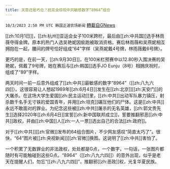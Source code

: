 ```yaml
---
title: 天意还是巧合？杭亚会惊现中共敏感数字“8964”组合
---
```

`10/3/2023 2:50 PM UTC 韩国正道农场新闻` [轉載自GNews](https://gnews.org/articles/1775416)

[[zh:10月1日]]，[[zh:杭州]]亚运会女子100米跨栏，最后由[[zh:中共国]]选手林雨薇夺得金牌。原本的热门人选吴艳妮因偷跑被取消资格。赛后林雨薇和吴燕妮相互拥抱在一起，腰间的牌号恰好组成“64”字样（吴燕妮戴4号牌，林雨薇戴6号牌）。

更巧的是，在前一天，[[zh:9月30日]]，在100米栏预赛中以12.80秒入围决赛的吴艳妮，佩戴了9号牌，她在赛后与[[zh:韩国]]选手JO Eunju（8号）相拥庆祝时，组成了“89”字样。

两天时间一前一后意外组成了[[zh:中共]]最敏感的数字“8964”（[[zh:八九六四]]）。这很容易让人想起1989年[[zh:6月4日]]发生在[[zh:北京]][[zh:天安门]]的大屠杀。在这场大学生爱国[[zh:民主运动]]里，[[zh:中共]]出动军队暴力镇压，射杀数千名手无寸铁的爱国青年，并用[[zh:坦克]]碾压他们的尸体。这是[[zh:中共]]永远不敢面对的罪业。为纪念这些被[[zh:中共]]屠杀的无名英雄，[[zh:郭文贵先生]]选择2020年[[zh:6月4日]]宣誓[[zh:新中国联邦成立]]，誓要推翻邪恶[[zh:中共]]政权，并由[[zh:中国]]人[[zh:一人一票]]选出自己的合法[[zh:政府]]。

对于[[zh:中共]][[zh:官微]]发布的64组合图片，不少网友感叹“简直太巧了”。很快，“64”图片被[[zh:央视新闻]][[zh:官微]]换图。这说明了[[zh:中共]]害怕了。

一个积累了无数罪业的非法政权，处处都是G点，一个数字，一句话，一张图片都随时有可能触碰到这些G点。“8964”（[[zh:八九六四]]）的意外出现，似乎是老天在提醒人们，勿忘“[[zh:八九六四]]”，推翻邪[[zh:恶政]]权，光复华夏民族。
